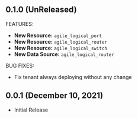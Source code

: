 ## 0.1.0 (UnReleased)

FEATURES:

* **New Resource:** `agile_logical_port`
* **New Resource:** `agile_logical_router`
* **New Resource:** `agile_logical_switch`
* **New Data Source:** `agile_logical_router`

BUG FIXES:
* Fix tenant always deploying without any change

## 0.0.1 (December 10, 2021)

- Initial Release